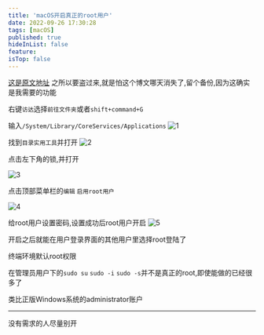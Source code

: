 ```yaml
---
title: 'macOS开启真正的root用户'
date: 2022-09-26 17:30:28
tags: [macOS]
published: true
hideInList: false
feature: 
isTop: false
---
```

[这是原文地址](https://www.xiebruce.top/809.html/comment-page-1#comment-289)
之所以要盗过来,就是怕这个博文哪天消失了,留个备份,因为这确实是我需要的功能

<!-- more -->

右键`访达`选择`前往文件夹`或者`shift+command+G`

输入`/System/Library/CoreServices/Applications`
![1](https://img.xiebruce.top/2019/01/26/3d58bab278d09bab1fd8e910600c1699.png)

找到`目录实用工具`并打开
![2](https://img.xiebruce.top/2019/01/26/ae23e53657cf74d121dde5d9dc6d834b.png)

点击左下角的锁,并打开

![3](https://img.xiebruce.top/2019/01/26/1c6349f22caaff534c70c93fbb4f74a5.jpg)

点击顶部菜单栏的`编辑` `启用root用户`

![4](https://img.xiebruce.top/2019/01/26/6a1f5a338e436671bb55fe1f28efa47e.jpg)

给root用户设置密码,设置成功后root用户开启
![5](https://img.xiebruce.top/2019/01/26/e73ed3fcf7358fc1006f9392cd22ddd0.jpg)

开启之后就能在用户登录界面的其他用户里选择root登陆了

终端环境默认root权限

在管理员用户下的`sudo su` `sudo -i` `sudo -s`并不是真正的root,即使能做的已经很多了

类比正版Windows系统的administrator账户

----

没有需求的人尽量别开